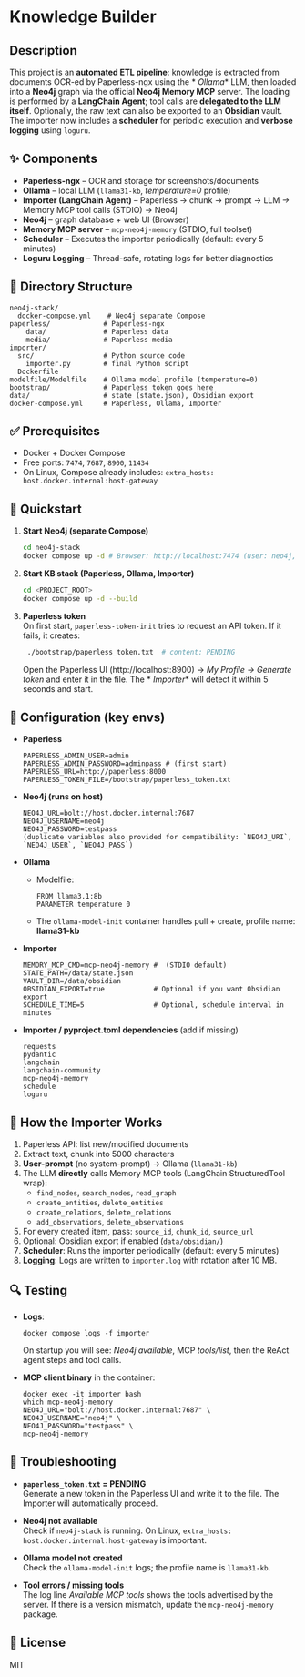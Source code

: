 # Knowledge Builder

## Description

This project is an **automated ETL pipeline**: knowledge is extracted from documents OCR-ed by Paperless-ngx using the *
*Ollama** LLM, then loaded into a **Neo4j** graph via the official **Neo4j Memory MCP** server. The loading is performed
by a **LangChain Agent**; tool calls are **delegated to the LLM itself**. Optionally, the raw text can also be exported
to an **Obsidian** vault. The importer now includes a **scheduler** for periodic execution and **verbose logging** using
`loguru`.

## ✨ Components

- **Paperless-ngx** – OCR and storage for screenshots/documents
- **Ollama** – local LLM (`llama31-kb`, *temperature=0* profile)
- **Importer (LangChain Agent)** – Paperless → chunk → prompt → LLM → Memory MCP tool calls (STDIO) → Neo4j
- **Neo4j** – graph database + web UI (Browser)
- **Memory MCP server** – `mcp-neo4j-memory` (STDIO, full toolset)
- **Scheduler** – Executes the importer periodically (default: every 5 minutes)
- **Loguru Logging** – Thread-safe, rotating logs for better diagnostics

## 📂 Directory Structure

    neo4j-stack/
      docker-compose.yml    # Neo4j separate Compose
    paperless/             # Paperless-ngx
        data/              # Paperless data
        media/             # Paperless media
    importer/
      src/                 # Python source code
        importer.py        # final Python script
      Dockerfile
    modelfile/Modelfile    # Ollama model profile (temperature=0)
    bootstrap/             # Paperless token goes here
    data/                  # state (state.json), Obsidian export
    docker-compose.yml     # Paperless, Ollama, Importer

## ✅ Prerequisites

- Docker + Docker Compose
- Free ports: `7474`, `7687`, `8900`, `11434`
- On Linux, Compose already includes: `extra_hosts: host.docker.internal:host-gateway`

## 🚀 Quickstart

1) **Start Neo4j (separate Compose)**
   ```bash
   cd neo4j-stack
   docker compose up -d # Browser: http://localhost:7474 (user: neo4j, pass: testpass, set in neo4j-stack compose)
   ```

2) **Start KB stack (Paperless, Ollama, Importer)**
   ```bash
   cd <PROJECT_ROOT>
   docker compose up -d --build
   ```

3) **Paperless token**  
   On first start, `paperless-token-init` tries to request an API token. If it fails, it creates:
   ```bash
    ./bootstrap/paperless_token.txt  # content: PENDING
   ```
   Open the Paperless UI (http://localhost:8900) → *My Profile → Generate token* and enter it in the file. The *
   *Importer** will detect it within 5 seconds and start.

## 🔧 Configuration (key envs)

- **Paperless**

      PAPERLESS_ADMIN_USER=admin
      PAPERLESS_ADMIN_PASSWORD=adminpass # (first start)
      PAPERLESS_URL=http://paperless:8000
      PAPERLESS_TOKEN_FILE=/bootstrap/paperless_token.txt

- **Neo4j (runs on host)**

      NEO4J_URL=bolt://host.docker.internal:7687
      NEO4J_USERNAME=neo4j
      NEO4J_PASSWORD=testpass
      (duplicate variables also provided for compatibility: `NEO4J_URI`, `NEO4J_USER`, `NEO4J_PASS`)

- **Ollama**
    - Modelfile:

          FROM llama3.1:8b
          PARAMETER temperature 0

    - The `ollama-model-init` container handles pull + create, profile name: **llama31-kb**

- **Importer**

      MEMORY_MCP_CMD=mcp-neo4j-memory #  (STDIO default)
      STATE_PATH=/data/state.json
      VAULT_DIR=/data/obsidian
      OBSIDIAN_EXPORT=true            # Optional if you want Obsidian export
      SCHEDULE_TIME=5                 # Optional, schedule interval in minutes

- **Importer / pyproject.toml dependencies** (add if missing)

      requests
      pydantic
      langchain
      langchain-community
      mcp-neo4j-memory
      schedule
      loguru

## 🧠 How the Importer Works

1. Paperless API: list new/modified documents
2. Extract text, chunk into 5000 characters
3. **User-prompt** (no system-prompt) → Ollama (`llama31-kb`)
4. The LLM **directly** calls Memory MCP tools (LangChain StructuredTool wrap):
    - `find_nodes`, `search_nodes`, `read_graph`
    - `create_entities`, `delete_entities`
    - `create_relations`, `delete_relations`
    - `add_observations`, `delete_observations`
5. For every created item, pass: `source_id`, `chunk_id`, `source_url`
6. Optional: Obsidian export if enabled (`data/obsidian/`)
7. **Scheduler**: Runs the importer periodically (default: every 5 minutes)
8. **Logging**: Logs are written to `importer.log` with rotation after 10 MB.

## 🔍 Testing

- **Logs**:

      docker compose logs -f importer

  On startup you will see: *Neo4j available*, MCP *tools/list*, then the ReAct agent steps and tool calls.


- **MCP client binary** in the container:

      docker exec -it importer bash
      which mcp-neo4j-memory
      NEO4J_URL="bolt://host.docker.internal:7687" \
      NEO4J_USERNAME="neo4j" \
      NEO4J_PASSWORD="testpass" \
      mcp-neo4j-memory

## 🧯 Troubleshooting

- **`paperless_token.txt` = PENDING**  
  Generate a new token in the Paperless UI and write it to the file. The Importer will automatically proceed.

- **Neo4j not available**  
  Check if `neo4j-stack` is running. On Linux, `extra_hosts: host.docker.internal:host-gateway` is important.

- **Ollama model not created**  
  Check the `ollama-model-init` logs; the profile name is `llama31-kb`.

- **Tool errors / missing tools**  
  The log line *Available MCP tools* shows the tools advertised by the server. If there is a version mismatch, update
  the `mcp-neo4j-memory` package.

## 📜 License

MIT
